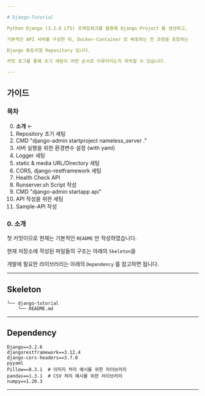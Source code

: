 ```yaml
---

# Django-Tutorial

Python Django (3.2.6 LTS) 프레임워크를 활용해 Django Project 를 생성하고,

기본적인 API 서버를 구성한 뒤, Docker-Container 로 배포하는 전 과정을 포함하는

Django 튜토리얼 Repository 입니다.

커밋 로그를 통해 초기 세팅이 어떤 순서로 이루어지는지 파악할 수 있습니다.

---
```


## 가이드

### 목차

0. **소개** ←
1. Repository 초기 세팅
2. CMD "django-admin startproject nameless_server ."
3. 서버 실행을 위한 환경변수 설정 (with yaml)
4. Logger 세팅
5. static & media URL/Directory 세팅
6. CORS, django-restframework 세팅
7. Health Check API
8. Runserver.sh Script 작성
9. CMD "django-admin startapp api"
10. API 작성을 위한 세팅
11. Sample-API 작성

### 0. 소개

첫 커밋이므로 현재는 기본적인 `README` 만 작성하였습니다.

현재 저장소에 작성된 파일들의 구조는 아래의 `Skeleton`을

개발에 필요한 라이브러리는 아래의 `Dependency` 를 참고하면 됩니다.

---

## Skeleton

```
└── django-tutorial
    └── README.md
```

---

## Dependency

```
Django==3.2.6
djangorestframework==3.12.4
django-cors-headers==3.7.0
pyyaml
Pillow==8.3.1  # 이미지 처리 예시를 위한 라이브러리
pandas==1.3.1  # CSV 처리 예시를 위한 라이브러리
numpy==1.20.3
```

---